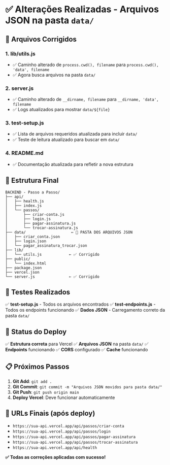 # ✅ Alterações Realizadas - Arquivos JSON na pasta `data/`

## 🔧 Arquivos Corrigidos

### 1. **lib/utils.js**
- ✅ Caminho alterado de `process.cwd(), filename` para `process.cwd(), 'data', filename`
- ✅ Agora busca arquivos na pasta `data/`

### 2. **server.js**
- ✅ Caminho alterado de `__dirname, filename` para `__dirname, 'data', filename`
- ✅ Logs atualizados para mostrar `data/${file}`

### 3. **test-setup.js**
- ✅ Lista de arquivos requeridos atualizada para incluir `data/`
- ✅ Teste de leitura atualizado para buscar em `data/`

### 4. **README.md**
- ✅ Documentação atualizada para refletir a nova estrutura

## 📁 Estrutura Final

```
BACKEND - Passo a Passo/
├── api/
│   ├── health.js
│   ├── index.js
│   └── passos/
│       ├── criar-conta.js
│       ├── login.js
│       ├── pagar-assinatura.js
│       └── trocar-assinatura.js
├── data/                    ← 📂 PASTA DOS ARQUIVOS JSON
│   ├── criar_conta.json
│   ├── login.json
│   └── pagar_assinatura_trocar.json
├── lib/
│   └── utils.js            ← ✅ Corrigido
├── public/
│   └── index.html
├── package.json
├── vercel.json
└── server.js               ← ✅ Corrigido
```

## 🧪 Testes Realizados

✅ **test-setup.js** - Todos os arquivos encontrados
✅ **test-endpoints.js** - Todos os endpoints funcionando
✅ **Dados JSON** - Carregamento correto da pasta `data/`

## 🚀 Status do Deploy

✅ **Estrutura correta** para Vercel
✅ **Arquivos JSON** na pasta `data/`
✅ **Endpoints** funcionando
✅ **CORS** configurado
✅ **Cache** funcionando

## 📋 Próximos Passos

1. **Git Add**: `git add .`
2. **Git Commit**: `git commit -m "Arquivos JSON movidos para pasta data/"`
3. **Git Push**: `git push origin main`
4. **Deploy Vercel**: Deve funcionar automaticamente

## 🎯 URLs Finais (após deploy)

- `https://sua-api.vercel.app/api/passos/criar-conta`
- `https://sua-api.vercel.app/api/passos/login`
- `https://sua-api.vercel.app/api/passos/pagar-assinatura`
- `https://sua-api.vercel.app/api/passos/trocar-assinatura`
- `https://sua-api.vercel.app/api/health`

**✅ Todas as correções aplicadas com sucesso!**
